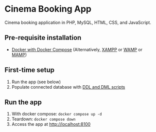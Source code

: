 # Cinema Booking App

Cinema booking application in PHP, MySQL, HTML, CSS, and JavaScript.

## Pre-requisite installation

- [Docker with Docker Compose](https://docs.docker.com/install/) (Alternatively, [XAMPP](https://www.apachefriends.org/download.html) or [WAMP](http://www.wampserver.com/en/) or [MAMP](https://www.mamp.info/en/))

## First-time setup

1. Run the app (see below)
2. Populate connected database with [DDL and DML scripts](sql/)

## Run the app

1. With docker compose: `docker compose up -d`
2. Teardown: `docker compose down`
3. Access the app at [http://localhost:8100](http://localhost:8100)
